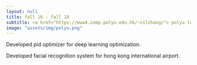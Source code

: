 ```yaml
---
layout: null
title: fall 16 - fall 18
subtitle: <a href="https://www4.comp.polyu.edu.hk/~cslzhang/"> polyu lei zhang Computer Vision Lab </a>
image: "assets/img/polyu.png"
---
```

Developed pid optimizer for deep learning optimization.

Developed facial recognition system for hong kong international airport.
